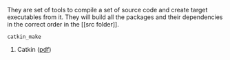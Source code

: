 They are set of tools to compile a set of source code and create target executables from it.
They will build all the packages and their dependencies in the correct order in the [[src folder]].

```shell
catkin_make
```



1. Catkin ([pdf](zotero://open-pdf/library/items/AZFGEHEQ?page=6&annotation=8HKP7535))
